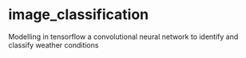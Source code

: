 # image_classification

Modelling in tensorflow a convolutional neural network to identify and classify weather conditions
